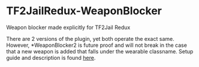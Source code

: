 # TF2JailRedux-WeaponBlocker
Weapon blocker made explicitly for TF2Jail Redux

There are 2 versions of the plugin, yet both operate the exact same. However, \*WeaponBlocker2 is future proof and will not break in the case that a new weapon is added that falls under the wearable classname. Setup guide and description is found [here](https://github.com/Scags/TF2-Jailbreak-Redux/wiki/Config-Design).
